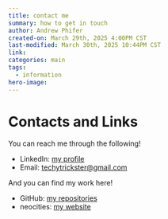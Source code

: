 ```yaml
---
title: contact me
summary: how to get in touch
author: Andrew Phifer
created-on: March 29th, 2025 4:00PM CST
last-modified: March 30th, 2025 10:44PM CST
link: 
categories: main
tags:
  - information
hero-image:
---
```


# Contacts and Links

You can reach me through the following!

* LinkedIn: [my profile](https://www.linkedin.com/in/andrew-phifer-2638b5202/)
* Email: techytrickster@gmail.com

And you can find my work here!

* GitHub: [my repositories](https://github.com/TechyTrickster)
* neocities: [my website]()